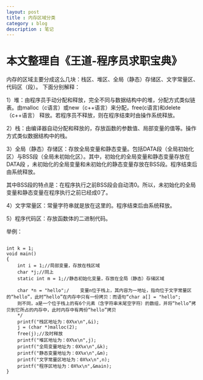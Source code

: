 ```yaml
---
layout: post
title : 内存区域分类
category : blog
description : 笔记
---
```



本文整理自《王道-程序员求职宝典》
======


内存的区域主要分成这么几块：栈区、堆区、全局（静态）存储区、文字常量区、代码区（段）。
下面分别解释：

1）堆：由程序员手动分配和释放，完全不同与数据结构中的堆，分配方式类似链表。由malloc（c语言）或new（c++语言）来分配，free(c语言)和delete（c++语言）
释放。若程序员不释放，则在程序结束时由操作系统释放。

2）栈：由编译器自动分配和释放的，存放函数的参数值、局部变量的值等。操作方式类似数据结构中的栈。

3）全局（静态）存储区：存放全局变量和静态变量。包括DATA段（全局初始化区）与BSS段（全局未初始化区）。其中，初始化的全局变量和静态变量存放在DATA段
，未初始化的全局变量和未初始化的静态变量存放在BSS段。程序结束后由系统释放。

其中BSS段的特点是：在程序执行之前BSS段会自动清0。所以，未初始化的全局变量和静态变量在程序执行之前已经成0了。

4）文字常量区：常量字符串就是放在这里的。程序结束后由系统释放。

5）程序代码区：存放函数体的二进制代码。


举例：
<pre>
<code>
int k = 1;
void main()
{
    int i = 1;//局部变量，存放在栈区域
    char *j;//同上
    static int m = 1;//静态初始化变量，存放在全局（静态）存储区域

    char *n = "hello";/    变量n位于栈上，其内容为一地址，指向位于文字常量区的“hello”，此时“hello”在内存中只有一份拷贝：而语句“char a[] = "hello";
    则不同，a是一个位于栈上的有6个元素（含字符串末尾空字符）的数组，并将“hello”拷贝到它所占的内存中，此时内存中有两份“hello”拷贝
    */
    printf("栈区地址为：0X%x\n",&i);
    j = (char *)malloc(2);
    free(j);//及时释放
    printf("堆区地址为：0X%x\n",j);
    printf("全局变量地址为：0X%x\n",&k);
    printf("静态变量地址为：0X%x\n",&m);
    printf("文字常量区地址为：0X%x\n",n);
    printf("程序区地址为：0X%x\n",&main);
}
</code>
</pre>
